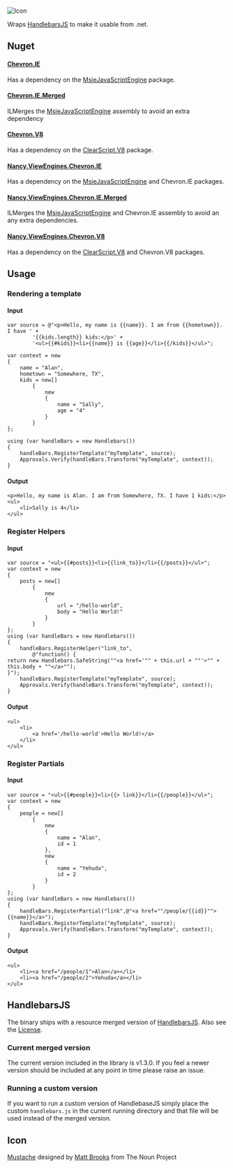 ![Icon](https://raw.github.com/SimonCropp/Chevron/master/Icons/package_icon.png)

Wraps [HandlebarsJS](http://handlebarsjs.com/) to make it usable from .net.

## Nuget

#### [Chevron.IE](http://nuget.org/packages/Chevron.IE) 

Has a dependency on the [MsieJavaScriptEngine](http://www.nuget.org/packages/MsieJavaScriptEngine) package. 

#### [Chevron.IE.Merged](http://nuget.org/packages/Chevron.IE.Merged) 

ILMerges the [MsieJavaScriptEngine](http://www.nuget.org/packages/MsieJavaScriptEngine) assembly to avoid an extra dependency 

#### [Chevron.V8](http://nuget.org/packages/Chevron.V8) 

Has a dependency on the [ClearScript.V8](http://www.nuget.org/packages/ClearScript.V8) package. 

#### [Nancy.ViewEngines.Chevron.IE](http://nuget.org/packages/Nancy.ViewEngines.Chevron.IE) 

Has a dependency on the [MsieJavaScriptEngine](http://www.nuget.org/packages/MsieJavaScriptEngine) and Chevron.IE packages. 

#### [Nancy.ViewEngines.Chevron.IE.Merged](http://nuget.org/packages/Nancy.ViewEngines.Chevron.IE.Merged) 

ILMerges the [MsieJavaScriptEngine](http://www.nuget.org/packages/MsieJavaScriptEngine) and Chevron.IE assembly to avoid an any extra dependencies. 

#### [Nancy.ViewEngines.Chevron.V8](http://nuget.org/packages/Nancy.ViewEngines.Chevron.V8) 

Has a dependency on the [ClearScript.V8](http://www.nuget.org/packages/ClearScript.V8) and Chevron.V8 packages. 

## Usage

### Rendering a template

#### Input
```
var source = @"<p>Hello, my name is {{name}}. I am from {{hometown}}. I have ' +
        '{{kids.length}} kids:</p>' +
        '<ul>{{#kids}}<li>{{name}} is {{age}}</li>{{/kids}}</ul>";

var context = new
{
    name = "Alan",
    hometown = "Somewhere, TX",
    kids = new[]
        {
            new
            {
                name = "Sally",
                age = "4"
            }
        }
};

using (var handleBars = new Handlebars())
{
    handleBars.RegisterTemplate("myTemplate", source);
    Approvals.Verify(handleBars.Transform("myTemplate", context));
}
```

#### Output
```
<p>Hello, my name is Alan. I am from Somewhere, TX. I have 1 kids:</p>
<ul>
	<li>Sally is 4</li>
</ul>
```

### Register Helpers

#### Input
```
var source = "<ul>{{#posts}}<li>{{link_to}}</li>{{/posts}}</ul>";
var context = new
{
    posts = new[]
        {
            new
            {
                url = "/hello-world",
                body = "Hello World!"
            }
        }
};
using (var handleBars = new Handlebars())
{
    handleBars.RegisterHelper("link_to",
        @"function() {
return new Handlebars.SafeString(""<a href='"" + this.url + ""'>"" + this.body + ""</a>"");
}");
    handleBars.RegisterTemplate("myTemplate", source);
    Approvals.Verify(handleBars.Transform("myTemplate", context));
}
```
#### Output
```
<ul>
	<li>
		<a href='/hello-world'>Hello World!</a>
	</li>
</ul>
```

### Register Partials

#### Input
```
var source = "<ul>{{#people}}<li>{{> link}}</li>{{/people}}</ul>";
var context = new
{
    people = new[]
        {
            new
            {
                name = "Alan",
                id = 1
            },
            new
            {
                name = "Yehuda",
                id = 2
            }
        }
};
using (var handleBars = new Handlebars())
{
    handleBars.RegisterPartial("link",@"<a href=""/people/{{id}}"">{{name}}</a>");
    handleBars.RegisterTemplate("myTemplate", source);
    Approvals.Verify(handleBars.Transform("myTemplate", context));
}
```
#### Output
```
<ul>
	<li><a href="/people/1">Alan</a></li>
	<li><a href="/people/2">Yehuda</a></li>
</ul>
```

## HandlebarsJS

The binary ships with a resource merged version of [HandlebarsJS](http://handlebarsjs.com/). Also see the [License]( https://github.com/wycats/handlebars.js/blob/master/LICENSE).

### Current merged version

The current version included in the library is v1.3.0. If you feel a newer version should be included at any point in time please raise an issue.

### Running a custom version

If you want to run a custom version of HandlebaseJS simply place the custom `handlebars.js` in the current running directory and that file will be used instead of the merged version. 

## Icon 

<a href="http://thenounproject.com/term/mustache/19592/" target="_blank">Mustache</a> designed by <a href="http://thenounproject.com/Mattebrooks/" target="_blank">Matt Brooks</a> from The Noun Project
